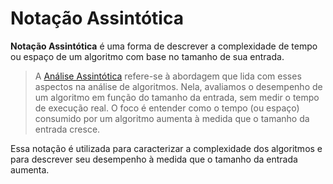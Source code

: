 # Notação Assintótica

**Notação Assintótica** é uma forma de descrever a complexidade de tempo ou espaço de um algoritmo com base no tamanho de sua entrada.

> A [Análise Assintótica](https://en.wikipedia.org/wiki/Asymptotic_analysis) refere-se à abordagem que lida com esses aspectos na análise de algoritmos. Nela, avaliamos o desempenho de um algoritmo em função do tamanho da entrada, sem medir o tempo de execução real. O foco é entender como o tempo (ou espaço) consumido por um algoritmo aumenta à medida que o tamanho da entrada cresce.

Essa notação é utilizada para caracterizar a complexidade dos algoritmos e para descrever seu desempenho à medida que o tamanho da entrada aumenta.